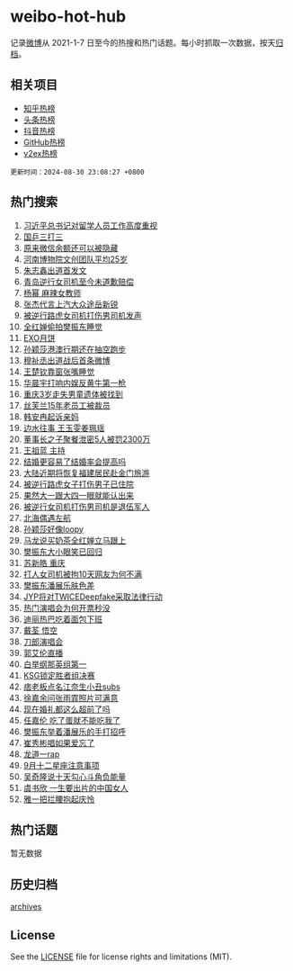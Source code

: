 # weibo-hot-hub

记录[微博](https://www.weibo.com)从 2021-1-7 日至今的热搜和热门话题。每小时抓取一次数据，按天[归档](archives)。

## 相关项目

- [知乎热榜](https://github.com/lonnyzhang423/zhihu-hot-hub)
- [头条热榜](https://github.com/lonnyzhang423/toutiao-hot-hub)
- [抖音热榜](https://github.com/lonnyzhang423/douyin-hot-hub)
- [GitHub热榜](https://github.com/lonnyzhang423/github-hot-hub)
- [v2ex热榜](https://github.com/lonnyzhang423/v2ex-hot-hub)


`更新时间：2024-08-30 23:08:27 +0800`

## 热门搜索

1. [习近平总书记对留学人员工作高度重视](https://m.weibo.cn/search?containerid=100103type%3D1%26t%3D10%26q%3D%23%E4%B9%A0%E8%BF%91%E5%B9%B3%E6%80%BB%E4%B9%A6%E8%AE%B0%E5%AF%B9%E7%95%99%E5%AD%A6%E4%BA%BA%E5%91%98%E5%B7%A5%E4%BD%9C%E9%AB%98%E5%BA%A6%E9%87%8D%E8%A7%86%23&stream_entry_id=51&isnewpage=1&extparam=seat%3D1%26stream_entry_id%3D51%26pos%3D0%26q%3D%2523%25E4%25B9%25A0%25E8%25BF%2591%25E5%25B9%25B3%25E6%2580%25BB%25E4%25B9%25A6%25E8%25AE%25B0%25E5%25AF%25B9%25E7%2595%2599%25E5%25AD%25A6%25E4%25BA%25BA%25E5%2591%2598%25E5%25B7%25A5%25E4%25BD%259C%25E9%25AB%2598%25E5%25BA%25A6%25E9%2587%258D%25E8%25A7%2586%2523%26cate%3D10103%26c_type%3D51%26dgr%3D0%26filter_type%3Drealtimehot%26display_time%3D1725030505%26pre_seqid%3D17250305058800047792)
1. [国乒三打三](https://m.weibo.cn/search?containerid=100103type%3D1%26t%3D10%26q%3D%E5%9B%BD%E4%B9%92%E4%B8%89%E6%89%93%E4%B8%89&stream_entry_id=31&isnewpage=1&extparam=seat%3D1%26band_rank%3D1%26pos%3D0%26lcate%3D5001%26cate%3D5001%26q%3D%25E5%259B%25BD%25E4%25B9%2592%25E4%25B8%2589%25E6%2589%2593%25E4%25B8%2589%26stream_entry_id%3D31%26realpos%3D1%26flag%3D0%26dgr%3D0%26c_type%3D31%26filter_type%3Drealtimehot%26display_time%3D1725030505%26pre_seqid%3D17250305058800047792)
1. [原来微信余额还可以被隐藏](https://m.weibo.cn/search?containerid=100103type%3D1%26t%3D10%26q%3D%23%E5%8E%9F%E6%9D%A5%E5%BE%AE%E4%BF%A1%E4%BD%99%E9%A2%9D%E8%BF%98%E5%8F%AF%E4%BB%A5%E8%A2%AB%E9%9A%90%E8%97%8F%23&stream_entry_id=31&isnewpage=1&extparam=seat%3D1%26band_rank%3D2%26pos%3D1%26lcate%3D5001%26cate%3D5001%26q%3D%2523%25E5%258E%259F%25E6%259D%25A5%25E5%25BE%25AE%25E4%25BF%25A1%25E4%25BD%2599%25E9%25A2%259D%25E8%25BF%2598%25E5%258F%25AF%25E4%25BB%25A5%25E8%25A2%25AB%25E9%259A%2590%25E8%2597%258F%2523%26stream_entry_id%3D31%26realpos%3D2%26flag%3D2%26dgr%3D0%26c_type%3D31%26filter_type%3Drealtimehot%26display_time%3D1725030505%26pre_seqid%3D17250305058800047792)
1. [河南博物院文创团队平均25岁](https://m.weibo.cn/search?containerid=100103type%3D1%26t%3D10%26q%3D%23%E6%B2%B3%E5%8D%97%E5%8D%9A%E7%89%A9%E9%99%A2%E6%96%87%E5%88%9B%E5%9B%A2%E9%98%9F%E5%B9%B3%E5%9D%8725%E5%B2%81%23&stream_entry_id=31&isnewpage=1&extparam=seat%3D1%26band_rank%3D3%26pos%3D2%26lcate%3D5001%26cate%3D5001%26q%3D%2523%25E6%25B2%25B3%25E5%258D%2597%25E5%258D%259A%25E7%2589%25A9%25E9%2599%25A2%25E6%2596%2587%25E5%2588%259B%25E5%259B%25A2%25E9%2598%259F%25E5%25B9%25B3%25E5%259D%258725%25E5%25B2%2581%2523%26stream_entry_id%3D31%26realpos%3D3%26flag%3D0%26dgr%3D0%26c_type%3D31%26filter_type%3Drealtimehot%26display_time%3D1725030505%26pre_seqid%3D17250305058800047792)
1. [朱志鑫出道首发文](https://m.weibo.cn/search?containerid=100103type%3D1%26t%3D10%26q%3D%23%E6%9C%B1%E5%BF%97%E9%91%AB%E5%87%BA%E9%81%93%E9%A6%96%E5%8F%91%E6%96%87%23&stream_entry_id=31&isnewpage=1&extparam=seat%3D1%26band_rank%3D4%26pos%3D3%26lcate%3D5001%26cate%3D5001%26q%3D%2523%25E6%259C%25B1%25E5%25BF%2597%25E9%2591%25AB%25E5%2587%25BA%25E9%2581%2593%25E9%25A6%2596%25E5%258F%2591%25E6%2596%2587%2523%26stream_entry_id%3D31%26realpos%3D4%26flag%3D1%26dgr%3D0%26c_type%3D31%26filter_type%3Drealtimehot%26display_time%3D1725030505%26pre_seqid%3D17250305058800047792)
1. [青岛逆行女司机至今未道歉赔偿](https://m.weibo.cn/search?containerid=100103type%3D1%26t%3D10%26q%3D%23%E9%9D%92%E5%B2%9B%E9%80%86%E8%A1%8C%E5%A5%B3%E5%8F%B8%E6%9C%BA%E8%87%B3%E4%BB%8A%E6%9C%AA%E9%81%93%E6%AD%89%E8%B5%94%E5%81%BF%23&stream_entry_id=31&isnewpage=1&extparam=seat%3D1%26band_rank%3D5%26pos%3D4%26lcate%3D5001%26cate%3D5001%26q%3D%2523%25E9%259D%2592%25E5%25B2%259B%25E9%2580%2586%25E8%25A1%258C%25E5%25A5%25B3%25E5%258F%25B8%25E6%259C%25BA%25E8%2587%25B3%25E4%25BB%258A%25E6%259C%25AA%25E9%2581%2593%25E6%25AD%2589%25E8%25B5%2594%25E5%2581%25BF%2523%26stream_entry_id%3D31%26realpos%3D5%26flag%3D0%26dgr%3D0%26c_type%3D31%26filter_type%3Drealtimehot%26display_time%3D1725030505%26pre_seqid%3D17250305058800047792)
1. [杨幂 麻辣女教师](https://m.weibo.cn/search?containerid=100103type%3D1%26t%3D10%26q%3D%E6%9D%A8%E5%B9%82+%E9%BA%BB%E8%BE%A3%E5%A5%B3%E6%95%99%E5%B8%88&stream_entry_id=31&isnewpage=1&extparam=seat%3D1%26band_rank%3D6%26pos%3D5%26lcate%3D5001%26cate%3D5001%26q%3D%25E6%259D%25A8%25E5%25B9%2582%2520%25E9%25BA%25BB%25E8%25BE%25A3%25E5%25A5%25B3%25E6%2595%2599%25E5%25B8%2588%26stream_entry_id%3D31%26realpos%3D6%26flag%3D2%26dgr%3D0%26c_type%3D31%26filter_type%3Drealtimehot%26display_time%3D1725030505%26pre_seqid%3D17250305058800047792)
1. [张杰代言上汽大众途岳新锐](https://m.weibo.cn/search?containerid=100103type%3D1%26t%3D10%26q%3D%23%E5%BC%A0%E6%9D%B0%E4%BB%A3%E8%A8%80%E4%B8%8A%E6%B1%BD%E5%A4%A7%E4%BC%97%E9%80%94%E5%B2%B3%E6%96%B0%E9%94%90%23&stream_entry_id=31&isnewpage=1&extparam=seat%3D1%26band_rank%3D7%26pos%3D6%26lcate%3D5001%26is_ad_pos%3D1%26cate%3D5001%26q%3D%2523%25E5%25BC%25A0%25E6%259D%25B0%25E4%25BB%25A3%25E8%25A8%2580%25E4%25B8%258A%25E6%25B1%25BD%25E5%25A4%25A7%25E4%25BC%2597%25E9%2580%2594%25E5%25B2%25B3%25E6%2596%25B0%25E9%2594%2590%2523%26stream_entry_id%3D31%26adid%3D252776%26dgr%3D0%26topic_ad%3D1%26c_type%3D31%26filter_type%3Drealtimehot%26display_time%3D1725030505%26pre_seqid%3D17250305058800047792)
1. [被逆行路虎女司机打伤男司机发声](https://m.weibo.cn/search?containerid=100103type%3D1%26t%3D10%26q%3D%23%E8%A2%AB%E9%80%86%E8%A1%8C%E8%B7%AF%E8%99%8E%E5%A5%B3%E5%8F%B8%E6%9C%BA%E6%89%93%E4%BC%A4%E7%94%B7%E5%8F%B8%E6%9C%BA%E5%8F%91%E5%A3%B0%23&stream_entry_id=31&isnewpage=1&extparam=seat%3D1%26band_rank%3D7%26pos%3D7%26lcate%3D5001%26cate%3D5001%26q%3D%2523%25E8%25A2%25AB%25E9%2580%2586%25E8%25A1%258C%25E8%25B7%25AF%25E8%2599%258E%25E5%25A5%25B3%25E5%258F%25B8%25E6%259C%25BA%25E6%2589%2593%25E4%25BC%25A4%25E7%2594%25B7%25E5%258F%25B8%25E6%259C%25BA%25E5%258F%2591%25E5%25A3%25B0%2523%26stream_entry_id%3D31%26realpos%3D7%26flag%3D16%26dgr%3D0%26c_type%3D31%26filter_type%3Drealtimehot%26display_time%3D1725030505%26pre_seqid%3D17250305058800047792)
1. [全红婵偷拍樊振东睡觉](https://m.weibo.cn/search?containerid=100103type%3D1%26t%3D10%26q%3D%23%E5%85%A8%E7%BA%A2%E5%A9%B5%E5%81%B7%E6%8B%8D%E6%A8%8A%E6%8C%AF%E4%B8%9C%E7%9D%A1%E8%A7%89%23&stream_entry_id=31&isnewpage=1&extparam=seat%3D1%26band_rank%3D8%26pos%3D8%26lcate%3D5001%26cate%3D5001%26q%3D%2523%25E5%2585%25A8%25E7%25BA%25A2%25E5%25A9%25B5%25E5%2581%25B7%25E6%258B%258D%25E6%25A8%258A%25E6%258C%25AF%25E4%25B8%259C%25E7%259D%25A1%25E8%25A7%2589%2523%26stream_entry_id%3D31%26realpos%3D8%26flag%3D0%26dgr%3D0%26c_type%3D31%26filter_type%3Drealtimehot%26display_time%3D1725030505%26pre_seqid%3D17250305058800047792)
1. [EXO月饼](https://m.weibo.cn/search?containerid=100103type%3D1%26t%3D10%26q%3DEXO%E6%9C%88%E9%A5%BC&stream_entry_id=31&isnewpage=1&extparam=seat%3D1%26band_rank%3D9%26pos%3D9%26lcate%3D5001%26cate%3D5001%26q%3DEXO%25E6%259C%2588%25E9%25A5%25BC%26stream_entry_id%3D31%26realpos%3D9%26flag%3D1%26dgr%3D0%26c_type%3D31%26filter_type%3Drealtimehot%26display_time%3D1725030505%26pre_seqid%3D17250305058800047792)
1. [孙颖莎港澳行期还在抽空跑步](https://m.weibo.cn/search?containerid=100103type%3D1%26t%3D10%26q%3D%E5%AD%99%E9%A2%96%E8%8E%8E%E6%B8%AF%E6%BE%B3%E8%A1%8C%E6%9C%9F%E8%BF%98%E5%9C%A8%E6%8A%BD%E7%A9%BA%E8%B7%91%E6%AD%A5&stream_entry_id=31&isnewpage=1&extparam=seat%3D1%26band_rank%3D10%26pos%3D10%26lcate%3D5001%26cate%3D5001%26q%3D%25E5%25AD%2599%25E9%25A2%2596%25E8%258E%258E%25E6%25B8%25AF%25E6%25BE%25B3%25E8%25A1%258C%25E6%259C%259F%25E8%25BF%2598%25E5%259C%25A8%25E6%258A%25BD%25E7%25A9%25BA%25E8%25B7%2591%25E6%25AD%25A5%26stream_entry_id%3D31%26realpos%3D10%26flag%3D1%26dgr%3D0%26c_type%3D31%26filter_type%3Drealtimehot%26display_time%3D1725030505%26pre_seqid%3D17250305058800047792)
1. [穆祉丞出道战后首条微博](https://m.weibo.cn/search?containerid=100103type%3D1%26t%3D10%26q%3D%23%E7%A9%86%E7%A5%89%E4%B8%9E%E5%87%BA%E9%81%93%E6%88%98%E5%90%8E%E9%A6%96%E6%9D%A1%E5%BE%AE%E5%8D%9A%23&stream_entry_id=31&isnewpage=1&extparam=seat%3D1%26band_rank%3D11%26pos%3D11%26lcate%3D5001%26cate%3D5001%26q%3D%2523%25E7%25A9%2586%25E7%25A5%2589%25E4%25B8%259E%25E5%2587%25BA%25E9%2581%2593%25E6%2588%2598%25E5%2590%258E%25E9%25A6%2596%25E6%259D%25A1%25E5%25BE%25AE%25E5%258D%259A%2523%26stream_entry_id%3D31%26realpos%3D11%26flag%3D1%26dgr%3D0%26c_type%3D31%26filter_type%3Drealtimehot%26display_time%3D1725030505%26pre_seqid%3D17250305058800047792)
1. [王楚钦靠窗张嘴睡觉](https://m.weibo.cn/search?containerid=100103type%3D1%26t%3D10%26q%3D%23%E7%8E%8B%E6%A5%9A%E9%92%A6%E9%9D%A0%E7%AA%97%E5%BC%A0%E5%98%B4%E7%9D%A1%E8%A7%89%23&stream_entry_id=31&isnewpage=1&extparam=seat%3D1%26band_rank%3D12%26pos%3D12%26lcate%3D5001%26cate%3D5001%26q%3D%2523%25E7%258E%258B%25E6%25A5%259A%25E9%2592%25A6%25E9%259D%25A0%25E7%25AA%2597%25E5%25BC%25A0%25E5%2598%25B4%25E7%259D%25A1%25E8%25A7%2589%2523%26stream_entry_id%3D31%26realpos%3D12%26flag%3D0%26dgr%3D0%26c_type%3D31%26filter_type%3Drealtimehot%26display_time%3D1725030505%26pre_seqid%3D17250305058800047792)
1. [华晨宇打响内娱反黄牛第一枪](https://m.weibo.cn/search?containerid=100103type%3D1%26t%3D10%26q%3D%23%E5%8D%8E%E6%99%A8%E5%AE%87%E6%89%93%E5%93%8D%E5%86%85%E5%A8%B1%E5%8F%8D%E9%BB%84%E7%89%9B%E7%AC%AC%E4%B8%80%E6%9E%AA%23&stream_entry_id=31&isnewpage=1&extparam=seat%3D1%26band_rank%3D13%26pos%3D13%26lcate%3D5001%26cate%3D5001%26q%3D%2523%25E5%258D%258E%25E6%2599%25A8%25E5%25AE%2587%25E6%2589%2593%25E5%2593%258D%25E5%2586%2585%25E5%25A8%25B1%25E5%258F%258D%25E9%25BB%2584%25E7%2589%259B%25E7%25AC%25AC%25E4%25B8%2580%25E6%259E%25AA%2523%26stream_entry_id%3D31%26realpos%3D13%26flag%3D0%26dgr%3D0%26c_type%3D31%26filter_type%3Drealtimehot%26display_time%3D1725030505%26pre_seqid%3D17250305058800047792)
1. [重庆3岁走失男童遗体被找到](https://m.weibo.cn/search?containerid=100103type%3D1%26t%3D10%26q%3D%23%E9%87%8D%E5%BA%863%E5%B2%81%E8%B5%B0%E5%A4%B1%E7%94%B7%E7%AB%A5%E9%81%97%E4%BD%93%E8%A2%AB%E6%89%BE%E5%88%B0%23&stream_entry_id=31&isnewpage=1&extparam=seat%3D1%26band_rank%3D14%26pos%3D14%26lcate%3D5001%26cate%3D5001%26q%3D%2523%25E9%2587%258D%25E5%25BA%25863%25E5%25B2%2581%25E8%25B5%25B0%25E5%25A4%25B1%25E7%2594%25B7%25E7%25AB%25A5%25E9%2581%2597%25E4%25BD%2593%25E8%25A2%25AB%25E6%2589%25BE%25E5%2588%25B0%2523%26stream_entry_id%3D31%26realpos%3D14%26flag%3D1%26dgr%3D0%26c_type%3D31%26filter_type%3Drealtimehot%26display_time%3D1725030505%26pre_seqid%3D17250305058800047792)
1. [丝芙兰15年老员工被裁员](https://m.weibo.cn/search?containerid=100103type%3D1%26t%3D10%26q%3D%23%E4%B8%9D%E8%8A%99%E5%85%B015%E5%B9%B4%E8%80%81%E5%91%98%E5%B7%A5%E8%A2%AB%E8%A3%81%E5%91%98%23&stream_entry_id=31&isnewpage=1&extparam=seat%3D1%26band_rank%3D15%26pos%3D15%26lcate%3D5001%26cate%3D5001%26q%3D%2523%25E4%25B8%259D%25E8%258A%2599%25E5%2585%25B015%25E5%25B9%25B4%25E8%2580%2581%25E5%2591%2598%25E5%25B7%25A5%25E8%25A2%25AB%25E8%25A3%2581%25E5%2591%2598%2523%26stream_entry_id%3D31%26realpos%3D15%26flag%3D1%26dgr%3D0%26c_type%3D31%26filter_type%3Drealtimehot%26display_time%3D1725030505%26pre_seqid%3D17250305058800047792)
1. [韩安冉起诉亲妈](https://m.weibo.cn/search?containerid=100103type%3D1%26t%3D10%26q%3D%23%E9%9F%A9%E5%AE%89%E5%86%89%E8%B5%B7%E8%AF%89%E4%BA%B2%E5%A6%88%23&stream_entry_id=31&isnewpage=1&extparam=seat%3D1%26band_rank%3D16%26pos%3D16%26lcate%3D5001%26cate%3D5001%26q%3D%2523%25E9%259F%25A9%25E5%25AE%2589%25E5%2586%2589%25E8%25B5%25B7%25E8%25AF%2589%25E4%25BA%25B2%25E5%25A6%2588%2523%26stream_entry_id%3D31%26realpos%3D16%26flag%3D1%26dgr%3D0%26c_type%3D31%26filter_type%3Drealtimehot%26display_time%3D1725030505%26pre_seqid%3D17250305058800047792)
1. [边水往事 王玉雯姜珮瑶](https://m.weibo.cn/search?containerid=100103type%3D1%26t%3D10%26q%3D%E8%BE%B9%E6%B0%B4%E5%BE%80%E4%BA%8B+%E7%8E%8B%E7%8E%89%E9%9B%AF%E5%A7%9C%E7%8F%AE%E7%91%B6&stream_entry_id=31&isnewpage=1&extparam=seat%3D1%26band_rank%3D17%26pos%3D17%26lcate%3D5001%26cate%3D5001%26q%3D%25E8%25BE%25B9%25E6%25B0%25B4%25E5%25BE%2580%25E4%25BA%258B%2520%25E7%258E%258B%25E7%258E%2589%25E9%259B%25AF%25E5%25A7%259C%25E7%258F%25AE%25E7%2591%25B6%26stream_entry_id%3D31%26realpos%3D17%26flag%3D0%26dgr%3D0%26c_type%3D31%26filter_type%3Drealtimehot%26display_time%3D1725030505%26pre_seqid%3D17250305058800047792)
1. [董事长之子聚餐泄密5人被罚2300万](https://m.weibo.cn/search?containerid=100103type%3D1%26t%3D10%26q%3D%23%E8%91%A3%E4%BA%8B%E9%95%BF%E4%B9%8B%E5%AD%90%E8%81%9A%E9%A4%90%E6%B3%84%E5%AF%865%E4%BA%BA%E8%A2%AB%E7%BD%9A2300%E4%B8%87%23&stream_entry_id=31&isnewpage=1&extparam=seat%3D1%26band_rank%3D18%26pos%3D18%26lcate%3D5001%26cate%3D5001%26q%3D%2523%25E8%2591%25A3%25E4%25BA%258B%25E9%2595%25BF%25E4%25B9%258B%25E5%25AD%2590%25E8%2581%259A%25E9%25A4%2590%25E6%25B3%2584%25E5%25AF%25865%25E4%25BA%25BA%25E8%25A2%25AB%25E7%25BD%259A2300%25E4%25B8%2587%2523%26stream_entry_id%3D31%26realpos%3D18%26flag%3D0%26dgr%3D0%26c_type%3D31%26filter_type%3Drealtimehot%26display_time%3D1725030505%26pre_seqid%3D17250305058800047792)
1. [王祖蓝 主持](https://m.weibo.cn/search?containerid=100103type%3D1%26t%3D10%26q%3D%E7%8E%8B%E7%A5%96%E8%93%9D+%E4%B8%BB%E6%8C%81&stream_entry_id=31&isnewpage=1&extparam=seat%3D1%26band_rank%3D19%26pos%3D19%26lcate%3D5001%26cate%3D5001%26q%3D%25E7%258E%258B%25E7%25A5%2596%25E8%2593%259D%2520%25E4%25B8%25BB%25E6%258C%2581%26stream_entry_id%3D31%26realpos%3D19%26flag%3D1%26dgr%3D0%26c_type%3D31%26filter_type%3Drealtimehot%26display_time%3D1725030505%26pre_seqid%3D17250305058800047792)
1. [结婚更容易了结婚率会提高吗](https://m.weibo.cn/search?containerid=100103type%3D1%26t%3D10%26q%3D%23%E7%BB%93%E5%A9%9A%E6%9B%B4%E5%AE%B9%E6%98%93%E4%BA%86%E7%BB%93%E5%A9%9A%E7%8E%87%E4%BC%9A%E6%8F%90%E9%AB%98%E5%90%97%23&stream_entry_id=31&isnewpage=1&extparam=seat%3D1%26band_rank%3D20%26pos%3D20%26lcate%3D5001%26cate%3D5001%26q%3D%2523%25E7%25BB%2593%25E5%25A9%259A%25E6%259B%25B4%25E5%25AE%25B9%25E6%2598%2593%25E4%25BA%2586%25E7%25BB%2593%25E5%25A9%259A%25E7%258E%2587%25E4%25BC%259A%25E6%258F%2590%25E9%25AB%2598%25E5%2590%2597%2523%26stream_entry_id%3D31%26realpos%3D20%26flag%3D1%26dgr%3D0%26c_type%3D31%26filter_type%3Drealtimehot%26display_time%3D1725030505%26pre_seqid%3D17250305058800047792)
1. [大陆近期将恢复福建居民赴金门旅游](https://m.weibo.cn/search?containerid=100103type%3D1%26t%3D10%26q%3D%23%E5%A4%A7%E9%99%86%E8%BF%91%E6%9C%9F%E5%B0%86%E6%81%A2%E5%A4%8D%E7%A6%8F%E5%BB%BA%E5%B1%85%E6%B0%91%E8%B5%B4%E9%87%91%E9%97%A8%E6%97%85%E6%B8%B8%23&stream_entry_id=31&isnewpage=1&extparam=seat%3D1%26band_rank%3D21%26pos%3D21%26lcate%3D5001%26cate%3D5001%26q%3D%2523%25E5%25A4%25A7%25E9%2599%2586%25E8%25BF%2591%25E6%259C%259F%25E5%25B0%2586%25E6%2581%25A2%25E5%25A4%258D%25E7%25A6%258F%25E5%25BB%25BA%25E5%25B1%2585%25E6%25B0%2591%25E8%25B5%25B4%25E9%2587%2591%25E9%2597%25A8%25E6%2597%2585%25E6%25B8%25B8%2523%26stream_entry_id%3D31%26realpos%3D21%26flag%3D0%26dgr%3D0%26c_type%3D31%26filter_type%3Drealtimehot%26display_time%3D1725030505%26pre_seqid%3D17250305058800047792)
1. [被逆行路虎女子打伤男子已住院](https://m.weibo.cn/search?containerid=100103type%3D1%26t%3D10%26q%3D%23%E8%A2%AB%E9%80%86%E8%A1%8C%E8%B7%AF%E8%99%8E%E5%A5%B3%E5%AD%90%E6%89%93%E4%BC%A4%E7%94%B7%E5%AD%90%E5%B7%B2%E4%BD%8F%E9%99%A2%23&stream_entry_id=31&isnewpage=1&extparam=seat%3D1%26band_rank%3D22%26pos%3D22%26lcate%3D5001%26cate%3D5001%26q%3D%2523%25E8%25A2%25AB%25E9%2580%2586%25E8%25A1%258C%25E8%25B7%25AF%25E8%2599%258E%25E5%25A5%25B3%25E5%25AD%2590%25E6%2589%2593%25E4%25BC%25A4%25E7%2594%25B7%25E5%25AD%2590%25E5%25B7%25B2%25E4%25BD%258F%25E9%2599%25A2%2523%26stream_entry_id%3D31%26realpos%3D22%26flag%3D1%26dgr%3D0%26c_type%3D31%26filter_type%3Drealtimehot%26display_time%3D1725030505%26pre_seqid%3D17250305058800047792)
1. [果然大一跟大四一眼就能认出来](https://m.weibo.cn/search?containerid=100103type%3D1%26t%3D10%26q%3D%23%E6%9E%9C%E7%84%B6%E5%A4%A7%E4%B8%80%E8%B7%9F%E5%A4%A7%E5%9B%9B%E4%B8%80%E7%9C%BC%E5%B0%B1%E8%83%BD%E8%AE%A4%E5%87%BA%E6%9D%A5%23&stream_entry_id=31&isnewpage=1&extparam=seat%3D1%26band_rank%3D23%26pos%3D23%26lcate%3D5001%26cate%3D5001%26q%3D%2523%25E6%259E%259C%25E7%2584%25B6%25E5%25A4%25A7%25E4%25B8%2580%25E8%25B7%259F%25E5%25A4%25A7%25E5%259B%259B%25E4%25B8%2580%25E7%259C%25BC%25E5%25B0%25B1%25E8%2583%25BD%25E8%25AE%25A4%25E5%2587%25BA%25E6%259D%25A5%2523%26stream_entry_id%3D31%26realpos%3D23%26flag%3D1%26dgr%3D0%26c_type%3D31%26filter_type%3Drealtimehot%26display_time%3D1725030505%26pre_seqid%3D17250305058800047792)
1. [被逆行女司机打伤男司机是退伍军人](https://m.weibo.cn/search?containerid=100103type%3D1%26t%3D10%26q%3D%23%E8%A2%AB%E9%80%86%E8%A1%8C%E5%A5%B3%E5%8F%B8%E6%9C%BA%E6%89%93%E4%BC%A4%E7%94%B7%E5%8F%B8%E6%9C%BA%E6%98%AF%E9%80%80%E4%BC%8D%E5%86%9B%E4%BA%BA%23&stream_entry_id=31&isnewpage=1&extparam=seat%3D1%26band_rank%3D24%26pos%3D24%26lcate%3D5001%26cate%3D5001%26q%3D%2523%25E8%25A2%25AB%25E9%2580%2586%25E8%25A1%258C%25E5%25A5%25B3%25E5%258F%25B8%25E6%259C%25BA%25E6%2589%2593%25E4%25BC%25A4%25E7%2594%25B7%25E5%258F%25B8%25E6%259C%25BA%25E6%2598%25AF%25E9%2580%2580%25E4%25BC%258D%25E5%2586%259B%25E4%25BA%25BA%2523%26stream_entry_id%3D31%26realpos%3D24%26flag%3D0%26dgr%3D0%26c_type%3D31%26filter_type%3Drealtimehot%26display_time%3D1725030505%26pre_seqid%3D17250305058800047792)
1. [北海偶遇左航](https://m.weibo.cn/search?containerid=100103type%3D1%26t%3D10%26q%3D%E5%8C%97%E6%B5%B7%E5%81%B6%E9%81%87%E5%B7%A6%E8%88%AA&stream_entry_id=31&isnewpage=1&extparam=seat%3D1%26band_rank%3D25%26pos%3D25%26lcate%3D5001%26cate%3D5001%26q%3D%25E5%258C%2597%25E6%25B5%25B7%25E5%2581%25B6%25E9%2581%2587%25E5%25B7%25A6%25E8%2588%25AA%26stream_entry_id%3D31%26realpos%3D25%26flag%3D1%26dgr%3D0%26c_type%3D31%26filter_type%3Drealtimehot%26display_time%3D1725030505%26pre_seqid%3D17250305058800047792)
1. [孙颖莎好像loopy](https://m.weibo.cn/search?containerid=100103type%3D1%26t%3D10%26q%3D%E5%AD%99%E9%A2%96%E8%8E%8E%E5%A5%BD%E5%83%8Floopy&stream_entry_id=31&isnewpage=1&extparam=seat%3D1%26band_rank%3D26%26pos%3D26%26lcate%3D5001%26cate%3D5001%26q%3D%25E5%25AD%2599%25E9%25A2%2596%25E8%258E%258E%25E5%25A5%25BD%25E5%2583%258Floopy%26stream_entry_id%3D31%26realpos%3D26%26flag%3D1%26dgr%3D0%26c_type%3D31%26filter_type%3Drealtimehot%26display_time%3D1725030505%26pre_seqid%3D17250305058800047792)
1. [马龙说买奶茶全红婵立马跟上](https://m.weibo.cn/search?containerid=100103type%3D1%26t%3D10%26q%3D%23%E9%A9%AC%E9%BE%99%E8%AF%B4%E4%B9%B0%E5%A5%B6%E8%8C%B6%E5%85%A8%E7%BA%A2%E5%A9%B5%E7%AB%8B%E9%A9%AC%E8%B7%9F%E4%B8%8A%23&stream_entry_id=31&isnewpage=1&extparam=seat%3D1%26band_rank%3D27%26pos%3D27%26lcate%3D5001%26cate%3D5001%26q%3D%2523%25E9%25A9%25AC%25E9%25BE%2599%25E8%25AF%25B4%25E4%25B9%25B0%25E5%25A5%25B6%25E8%258C%25B6%25E5%2585%25A8%25E7%25BA%25A2%25E5%25A9%25B5%25E7%25AB%258B%25E9%25A9%25AC%25E8%25B7%259F%25E4%25B8%258A%2523%26stream_entry_id%3D31%26realpos%3D27%26flag%3D1%26dgr%3D0%26c_type%3D31%26filter_type%3Drealtimehot%26display_time%3D1725030505%26pre_seqid%3D17250305058800047792)
1. [樊振东大小眼笑已回归](https://m.weibo.cn/search?containerid=100103type%3D1%26t%3D10%26q%3D%E6%A8%8A%E6%8C%AF%E4%B8%9C%E5%A4%A7%E5%B0%8F%E7%9C%BC%E7%AC%91%E5%B7%B2%E5%9B%9E%E5%BD%92&stream_entry_id=31&isnewpage=1&extparam=seat%3D1%26band_rank%3D28%26pos%3D28%26lcate%3D5001%26cate%3D5001%26q%3D%25E6%25A8%258A%25E6%258C%25AF%25E4%25B8%259C%25E5%25A4%25A7%25E5%25B0%258F%25E7%259C%25BC%25E7%25AC%2591%25E5%25B7%25B2%25E5%259B%259E%25E5%25BD%2592%26stream_entry_id%3D31%26realpos%3D28%26flag%3D1%26dgr%3D0%26c_type%3D31%26filter_type%3Drealtimehot%26display_time%3D1725030505%26pre_seqid%3D17250305058800047792)
1. [苏新皓 重庆](https://m.weibo.cn/search?containerid=100103type%3D1%26t%3D10%26q%3D%E8%8B%8F%E6%96%B0%E7%9A%93+%E9%87%8D%E5%BA%86&stream_entry_id=31&isnewpage=1&extparam=seat%3D1%26band_rank%3D29%26pos%3D29%26lcate%3D5001%26cate%3D5001%26q%3D%25E8%258B%258F%25E6%2596%25B0%25E7%259A%2593%2520%25E9%2587%258D%25E5%25BA%2586%26stream_entry_id%3D31%26realpos%3D29%26flag%3D0%26dgr%3D0%26c_type%3D31%26filter_type%3Drealtimehot%26display_time%3D1725030505%26pre_seqid%3D17250305058800047792)
1. [打人女司机被拘10天网友为何不满](https://m.weibo.cn/search?containerid=100103type%3D1%26t%3D10%26q%3D%23%E6%89%93%E4%BA%BA%E5%A5%B3%E5%8F%B8%E6%9C%BA%E8%A2%AB%E6%8B%9810%E5%A4%A9%E7%BD%91%E5%8F%8B%E4%B8%BA%E4%BD%95%E4%B8%8D%E6%BB%A1%23&stream_entry_id=31&isnewpage=1&extparam=seat%3D1%26band_rank%3D30%26pos%3D30%26lcate%3D5001%26cate%3D5001%26q%3D%2523%25E6%2589%2593%25E4%25BA%25BA%25E5%25A5%25B3%25E5%258F%25B8%25E6%259C%25BA%25E8%25A2%25AB%25E6%258B%259810%25E5%25A4%25A9%25E7%25BD%2591%25E5%258F%258B%25E4%25B8%25BA%25E4%25BD%2595%25E4%25B8%258D%25E6%25BB%25A1%2523%26stream_entry_id%3D31%26realpos%3D30%26flag%3D1%26dgr%3D0%26c_type%3D31%26filter_type%3Drealtimehot%26display_time%3D1725030505%26pre_seqid%3D17250305058800047792)
1. [樊振东潘展乐肤色差](https://m.weibo.cn/search?containerid=100103type%3D1%26t%3D10%26q%3D%23%E6%A8%8A%E6%8C%AF%E4%B8%9C%E6%BD%98%E5%B1%95%E4%B9%90%E8%82%A4%E8%89%B2%E5%B7%AE%23&stream_entry_id=31&isnewpage=1&extparam=seat%3D1%26band_rank%3D31%26pos%3D31%26lcate%3D5001%26cate%3D5001%26q%3D%2523%25E6%25A8%258A%25E6%258C%25AF%25E4%25B8%259C%25E6%25BD%2598%25E5%25B1%2595%25E4%25B9%2590%25E8%2582%25A4%25E8%2589%25B2%25E5%25B7%25AE%2523%26stream_entry_id%3D31%26realpos%3D31%26flag%3D0%26dgr%3D0%26c_type%3D31%26filter_type%3Drealtimehot%26display_time%3D1725030505%26pre_seqid%3D17250305058800047792)
1. [JYP将对TWICEDeepfake采取法律行动](https://m.weibo.cn/search?containerid=100103type%3D1%26t%3D10%26q%3D%23JYP%E5%B0%86%E5%AF%B9TWICEDeepfake%E9%87%87%E5%8F%96%E6%B3%95%E5%BE%8B%E8%A1%8C%E5%8A%A8%23&stream_entry_id=31&isnewpage=1&extparam=seat%3D1%26band_rank%3D32%26pos%3D32%26lcate%3D5001%26cate%3D5001%26q%3D%2523JYP%25E5%25B0%2586%25E5%25AF%25B9TWICEDeepfake%25E9%2587%2587%25E5%258F%2596%25E6%25B3%2595%25E5%25BE%258B%25E8%25A1%258C%25E5%258A%25A8%2523%26stream_entry_id%3D31%26realpos%3D32%26flag%3D1%26dgr%3D0%26c_type%3D31%26filter_type%3Drealtimehot%26display_time%3D1725030505%26pre_seqid%3D17250305058800047792)
1. [热门演唱会为何开票秒没](https://m.weibo.cn/search?containerid=100103type%3D1%26t%3D10%26q%3D%23%E7%83%AD%E9%97%A8%E6%BC%94%E5%94%B1%E4%BC%9A%E4%B8%BA%E4%BD%95%E5%BC%80%E7%A5%A8%E7%A7%92%E6%B2%A1%23&stream_entry_id=31&isnewpage=1&extparam=seat%3D1%26band_rank%3D33%26pos%3D33%26lcate%3D5001%26cate%3D5001%26q%3D%2523%25E7%2583%25AD%25E9%2597%25A8%25E6%25BC%2594%25E5%2594%25B1%25E4%25BC%259A%25E4%25B8%25BA%25E4%25BD%2595%25E5%25BC%2580%25E7%25A5%25A8%25E7%25A7%2592%25E6%25B2%25A1%2523%26stream_entry_id%3D31%26realpos%3D33%26flag%3D1%26dgr%3D0%26c_type%3D31%26filter_type%3Drealtimehot%26display_time%3D1725030505%26pre_seqid%3D17250305058800047792)
1. [迪丽热巴吃着面包下班](https://m.weibo.cn/search?containerid=100103type%3D1%26t%3D10%26q%3D%23%E8%BF%AA%E4%B8%BD%E7%83%AD%E5%B7%B4%E5%90%83%E7%9D%80%E9%9D%A2%E5%8C%85%E4%B8%8B%E7%8F%AD%23&stream_entry_id=31&isnewpage=1&extparam=seat%3D1%26band_rank%3D34%26pos%3D34%26lcate%3D5001%26cate%3D5001%26q%3D%2523%25E8%25BF%25AA%25E4%25B8%25BD%25E7%2583%25AD%25E5%25B7%25B4%25E5%2590%2583%25E7%259D%2580%25E9%259D%25A2%25E5%258C%2585%25E4%25B8%258B%25E7%258F%25AD%2523%26stream_entry_id%3D31%26realpos%3D34%26flag%3D0%26dgr%3D0%26c_type%3D31%26filter_type%3Drealtimehot%26display_time%3D1725030505%26pre_seqid%3D17250305058800047792)
1. [戴荃 悟空](https://m.weibo.cn/search?containerid=100103type%3D1%26t%3D10%26q%3D%E6%88%B4%E8%8D%83+%E6%82%9F%E7%A9%BA&stream_entry_id=31&isnewpage=1&extparam=seat%3D1%26band_rank%3D35%26pos%3D35%26lcate%3D5001%26cate%3D5001%26q%3D%25E6%2588%25B4%25E8%258D%2583%2520%25E6%2582%259F%25E7%25A9%25BA%26stream_entry_id%3D31%26realpos%3D35%26flag%3D0%26dgr%3D0%26c_type%3D31%26filter_type%3Drealtimehot%26display_time%3D1725030505%26pre_seqid%3D17250305058800047792)
1. [刀郎演唱会](https://m.weibo.cn/search?containerid=100103type%3D1%26t%3D10%26q%3D%E5%88%80%E9%83%8E%E6%BC%94%E5%94%B1%E4%BC%9A&stream_entry_id=31&isnewpage=1&extparam=seat%3D1%26band_rank%3D36%26pos%3D36%26lcate%3D5001%26cate%3D5001%26q%3D%25E5%2588%2580%25E9%2583%258E%25E6%25BC%2594%25E5%2594%25B1%25E4%25BC%259A%26stream_entry_id%3D31%26realpos%3D36%26flag%3D1%26dgr%3D0%26c_type%3D31%26filter_type%3Drealtimehot%26display_time%3D1725030505%26pre_seqid%3D17250305058800047792)
1. [郭艾伦直播](https://m.weibo.cn/search?containerid=100103type%3D1%26t%3D10%26q%3D%E9%83%AD%E8%89%BE%E4%BC%A6%E7%9B%B4%E6%92%AD&stream_entry_id=31&isnewpage=1&extparam=seat%3D1%26band_rank%3D37%26pos%3D37%26lcate%3D5001%26cate%3D5001%26q%3D%25E9%2583%25AD%25E8%2589%25BE%25E4%25BC%25A6%25E7%259B%25B4%25E6%2592%25AD%26stream_entry_id%3D31%26realpos%3D37%26flag%3D0%26dgr%3D0%26c_type%3D31%26filter_type%3Drealtimehot%26display_time%3D1725030505%26pre_seqid%3D17250305058800047792)
1. [白举纲那英组第一](https://m.weibo.cn/search?containerid=100103type%3D1%26t%3D10%26q%3D%23%E7%99%BD%E4%B8%BE%E7%BA%B2%E9%82%A3%E8%8B%B1%E7%BB%84%E7%AC%AC%E4%B8%80%23&stream_entry_id=31&isnewpage=1&extparam=seat%3D1%26band_rank%3D38%26pos%3D38%26lcate%3D5001%26cate%3D5001%26q%3D%2523%25E7%2599%25BD%25E4%25B8%25BE%25E7%25BA%25B2%25E9%2582%25A3%25E8%258B%25B1%25E7%25BB%2584%25E7%25AC%25AC%25E4%25B8%2580%2523%26stream_entry_id%3D31%26realpos%3D38%26flag%3D1%26dgr%3D0%26c_type%3D31%26filter_type%3Drealtimehot%26display_time%3D1725030505%26pre_seqid%3D17250305058800047792)
1. [KSG锁定胜者组决赛](https://m.weibo.cn/search?containerid=100103type%3D1%26t%3D10%26q%3D%23KSG%E9%94%81%E5%AE%9A%E8%83%9C%E8%80%85%E7%BB%84%E5%86%B3%E8%B5%9B%23&stream_entry_id=31&isnewpage=1&extparam=seat%3D1%26band_rank%3D39%26pos%3D39%26lcate%3D5001%26cate%3D5001%26q%3D%2523KSG%25E9%2594%2581%25E5%25AE%259A%25E8%2583%259C%25E8%2580%2585%25E7%25BB%2584%25E5%2586%25B3%25E8%25B5%259B%2523%26stream_entry_id%3D31%26realpos%3D39%26flag%3D1%26dgr%3D0%26c_type%3D31%26filter_type%3Drealtimehot%26display_time%3D1725030505%26pre_seqid%3D17250305058800047792)
1. [痞老板点名江奈生小丑subs](https://m.weibo.cn/search?containerid=100103type%3D1%26t%3D10%26q%3D%E7%97%9E%E8%80%81%E6%9D%BF%E7%82%B9%E5%90%8D%E6%B1%9F%E5%A5%88%E7%94%9F%E5%B0%8F%E4%B8%91subs&stream_entry_id=31&isnewpage=1&extparam=seat%3D1%26band_rank%3D40%26pos%3D40%26lcate%3D5001%26cate%3D5001%26q%3D%25E7%2597%259E%25E8%2580%2581%25E6%259D%25BF%25E7%2582%25B9%25E5%2590%258D%25E6%25B1%259F%25E5%25A5%2588%25E7%2594%259F%25E5%25B0%258F%25E4%25B8%2591subs%26stream_entry_id%3D31%26realpos%3D40%26flag%3D0%26dgr%3D0%26c_type%3D31%26filter_type%3Drealtimehot%26display_time%3D1725030505%26pre_seqid%3D17250305058800047792)
1. [徐嘉余问张雨霏照片可满意](https://m.weibo.cn/search?containerid=100103type%3D1%26t%3D10%26q%3D%23%E5%BE%90%E5%98%89%E4%BD%99%E9%97%AE%E5%BC%A0%E9%9B%A8%E9%9C%8F%E7%85%A7%E7%89%87%E5%8F%AF%E6%BB%A1%E6%84%8F%23&stream_entry_id=31&isnewpage=1&extparam=seat%3D1%26band_rank%3D41%26pos%3D41%26lcate%3D5001%26cate%3D5001%26q%3D%2523%25E5%25BE%2590%25E5%2598%2589%25E4%25BD%2599%25E9%2597%25AE%25E5%25BC%25A0%25E9%259B%25A8%25E9%259C%258F%25E7%2585%25A7%25E7%2589%2587%25E5%258F%25AF%25E6%25BB%25A1%25E6%2584%258F%2523%26stream_entry_id%3D31%26realpos%3D41%26flag%3D1%26dgr%3D0%26c_type%3D31%26filter_type%3Drealtimehot%26display_time%3D1725030505%26pre_seqid%3D17250305058800047792)
1. [现在婚礼都这么超前了吗](https://m.weibo.cn/search?containerid=100103type%3D1%26t%3D10%26q%3D%23%E7%8E%B0%E5%9C%A8%E5%A9%9A%E7%A4%BC%E9%83%BD%E8%BF%99%E4%B9%88%E8%B6%85%E5%89%8D%E4%BA%86%E5%90%97%23&stream_entry_id=31&isnewpage=1&extparam=seat%3D1%26band_rank%3D42%26pos%3D42%26lcate%3D5001%26cate%3D5001%26q%3D%2523%25E7%258E%25B0%25E5%259C%25A8%25E5%25A9%259A%25E7%25A4%25BC%25E9%2583%25BD%25E8%25BF%2599%25E4%25B9%2588%25E8%25B6%2585%25E5%2589%258D%25E4%25BA%2586%25E5%2590%2597%2523%26stream_entry_id%3D31%26realpos%3D42%26flag%3D1%26dgr%3D0%26c_type%3D31%26filter_type%3Drealtimehot%26display_time%3D1725030505%26pre_seqid%3D17250305058800047792)
1. [任嘉伦 吃了蛋就不能吃我了](https://m.weibo.cn/search?containerid=100103type%3D1%26t%3D10%26q%3D%E4%BB%BB%E5%98%89%E4%BC%A6+%E5%90%83%E4%BA%86%E8%9B%8B%E5%B0%B1%E4%B8%8D%E8%83%BD%E5%90%83%E6%88%91%E4%BA%86&stream_entry_id=31&isnewpage=1&extparam=seat%3D1%26band_rank%3D43%26pos%3D43%26lcate%3D5001%26cate%3D5001%26q%3D%25E4%25BB%25BB%25E5%2598%2589%25E4%25BC%25A6%2520%25E5%2590%2583%25E4%25BA%2586%25E8%259B%258B%25E5%25B0%25B1%25E4%25B8%258D%25E8%2583%25BD%25E5%2590%2583%25E6%2588%2591%25E4%25BA%2586%26stream_entry_id%3D31%26realpos%3D43%26flag%3D1%26dgr%3D0%26c_type%3D31%26filter_type%3Drealtimehot%26display_time%3D1725030505%26pre_seqid%3D17250305058800047792)
1. [樊振东举着潘展乐的手打招呼](https://m.weibo.cn/search?containerid=100103type%3D1%26t%3D10%26q%3D%23%E6%A8%8A%E6%8C%AF%E4%B8%9C%E4%B8%BE%E7%9D%80%E6%BD%98%E5%B1%95%E4%B9%90%E7%9A%84%E6%89%8B%E6%89%93%E6%8B%9B%E5%91%BC%23&stream_entry_id=31&isnewpage=1&extparam=seat%3D1%26band_rank%3D44%26pos%3D44%26lcate%3D5001%26cate%3D5001%26q%3D%2523%25E6%25A8%258A%25E6%258C%25AF%25E4%25B8%259C%25E4%25B8%25BE%25E7%259D%2580%25E6%25BD%2598%25E5%25B1%2595%25E4%25B9%2590%25E7%259A%2584%25E6%2589%258B%25E6%2589%2593%25E6%258B%259B%25E5%2591%25BC%2523%26stream_entry_id%3D31%26realpos%3D44%26flag%3D0%26dgr%3D0%26c_type%3D31%26filter_type%3Drealtimehot%26display_time%3D1725030505%26pre_seqid%3D17250305058800047792)
1. [崔秀彬唱如果爱忘了](https://m.weibo.cn/search?containerid=100103type%3D1%26t%3D10%26q%3D%E5%B4%94%E7%A7%80%E5%BD%AC%E5%94%B1%E5%A6%82%E6%9E%9C%E7%88%B1%E5%BF%98%E4%BA%86&stream_entry_id=31&isnewpage=1&extparam=seat%3D1%26band_rank%3D45%26pos%3D45%26lcate%3D5001%26cate%3D5001%26q%3D%25E5%25B4%2594%25E7%25A7%2580%25E5%25BD%25AC%25E5%2594%25B1%25E5%25A6%2582%25E6%259E%259C%25E7%2588%25B1%25E5%25BF%2598%25E4%25BA%2586%26stream_entry_id%3D31%26realpos%3D45%26flag%3D1%26dgr%3D0%26c_type%3D31%26filter_type%3Drealtimehot%26display_time%3D1725030505%26pre_seqid%3D17250305058800047792)
1. [龙道一rap](https://m.weibo.cn/search?containerid=100103type%3D1%26t%3D10%26q%3D%E9%BE%99%E9%81%93%E4%B8%80rap&stream_entry_id=31&isnewpage=1&extparam=seat%3D1%26band_rank%3D46%26pos%3D46%26lcate%3D5001%26cate%3D5001%26q%3D%25E9%25BE%2599%25E9%2581%2593%25E4%25B8%2580rap%26stream_entry_id%3D31%26realpos%3D46%26flag%3D1%26dgr%3D0%26c_type%3D31%26filter_type%3Drealtimehot%26display_time%3D1725030505%26pre_seqid%3D17250305058800047792)
1. [9月十二星座注意事项](https://m.weibo.cn/search?containerid=100103type%3D1%26t%3D10%26q%3D%239%E6%9C%88%E5%8D%81%E4%BA%8C%E6%98%9F%E5%BA%A7%E6%B3%A8%E6%84%8F%E4%BA%8B%E9%A1%B9%23&stream_entry_id=31&isnewpage=1&extparam=seat%3D1%26band_rank%3D47%26pos%3D47%26lcate%3D5001%26cate%3D5001%26q%3D%25239%25E6%259C%2588%25E5%258D%2581%25E4%25BA%258C%25E6%2598%259F%25E5%25BA%25A7%25E6%25B3%25A8%25E6%2584%258F%25E4%25BA%258B%25E9%25A1%25B9%2523%26stream_entry_id%3D31%26realpos%3D47%26flag%3D0%26dgr%3D0%26c_type%3D31%26filter_type%3Drealtimehot%26display_time%3D1725030505%26pre_seqid%3D17250305058800047792)
1. [吴奇隆说十天勾心斗角负能量](https://m.weibo.cn/search?containerid=100103type%3D1%26t%3D10%26q%3D%23%E5%90%B4%E5%A5%87%E9%9A%86%E8%AF%B4%E5%8D%81%E5%A4%A9%E5%8B%BE%E5%BF%83%E6%96%97%E8%A7%92%E8%B4%9F%E8%83%BD%E9%87%8F%23&stream_entry_id=31&isnewpage=1&extparam=seat%3D1%26band_rank%3D48%26pos%3D48%26lcate%3D5001%26cate%3D5001%26q%3D%2523%25E5%2590%25B4%25E5%25A5%2587%25E9%259A%2586%25E8%25AF%25B4%25E5%258D%2581%25E5%25A4%25A9%25E5%258B%25BE%25E5%25BF%2583%25E6%2596%2597%25E8%25A7%2592%25E8%25B4%259F%25E8%2583%25BD%25E9%2587%258F%2523%26stream_entry_id%3D31%26realpos%3D48%26flag%3D0%26dgr%3D0%26c_type%3D31%26filter_type%3Drealtimehot%26display_time%3D1725030505%26pre_seqid%3D17250305058800047792)
1. [虞书欣 一生要出片的中国女人](https://m.weibo.cn/search?containerid=100103type%3D1%26t%3D10%26q%3D%E8%99%9E%E4%B9%A6%E6%AC%A3+%E4%B8%80%E7%94%9F%E8%A6%81%E5%87%BA%E7%89%87%E7%9A%84%E4%B8%AD%E5%9B%BD%E5%A5%B3%E4%BA%BA&stream_entry_id=31&isnewpage=1&extparam=seat%3D1%26band_rank%3D49%26pos%3D49%26lcate%3D5001%26cate%3D5001%26q%3D%25E8%2599%259E%25E4%25B9%25A6%25E6%25AC%25A3%2520%25E4%25B8%2580%25E7%2594%259F%25E8%25A6%2581%25E5%2587%25BA%25E7%2589%2587%25E7%259A%2584%25E4%25B8%25AD%25E5%259B%25BD%25E5%25A5%25B3%25E4%25BA%25BA%26stream_entry_id%3D31%26realpos%3D49%26flag%3D0%26dgr%3D0%26c_type%3D31%26filter_type%3Drealtimehot%26display_time%3D1725030505%26pre_seqid%3D17250305058800047792)
1. [雅一把拦腰抱起庆怜](https://m.weibo.cn/search?containerid=100103type%3D1%26t%3D10%26q%3D%E9%9B%85%E4%B8%80%E6%8A%8A%E6%8B%A6%E8%85%B0%E6%8A%B1%E8%B5%B7%E5%BA%86%E6%80%9C&stream_entry_id=31&isnewpage=1&extparam=seat%3D1%26band_rank%3D50%26pos%3D50%26lcate%3D5001%26cate%3D5001%26q%3D%25E9%259B%2585%25E4%25B8%2580%25E6%258A%258A%25E6%258B%25A6%25E8%2585%25B0%25E6%258A%25B1%25E8%25B5%25B7%25E5%25BA%2586%25E6%2580%259C%26stream_entry_id%3D31%26realpos%3D50%26flag%3D1%26dgr%3D0%26c_type%3D31%26filter_type%3Drealtimehot%26display_time%3D1725030505%26pre_seqid%3D17250305058800047792)

## 热门话题

暂无数据

## 历史归档

[archives](archives)

## License

See the [LICENSE](LICENSE) file for license rights and limitations (MIT).
